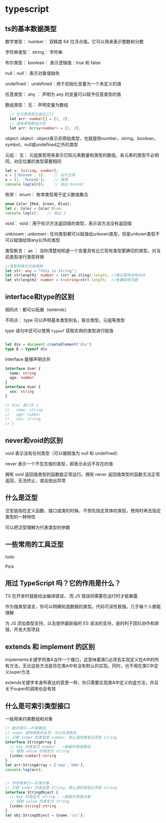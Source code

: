 # typescript

## ts的基本数据类型

数字类型： number： 双精度 64 位浮点值。它可以用来表示整数和分数

字符串类型： string： 字符串

布尔类型： boolean： 表示逻辑值：true 和 false

null：null： 表示对象值缺失

undefined： undefined：用于初始化变量为一个未定义的值

任意类型： any ： 声明为 any 的变量可以赋予任意类型的值

数组类型： 无： 声明变量为数组

```ts
  // 在元素类型后面加上[]
  let arr: number[] = [1, 2];
  // 或者使用数组泛型
  let arr: Array<number> = [1, 2];
```

object: object : object表示非原始类型，也就是除number，string，boolean，symbol，null或undefined之外的类型

元组： 无： 元组类型用来表示已知元素数量和类型的数组，各元素的类型不必相同，对应位置的类型需要相同

```ts
let x: [string, number];
x = ['Runoob', 1];    // 运行正常
x = [1, 'Runoob'];    // 报错
console.log(x[0]);    // 输出 Runoob
```

枚举： enum： 枚举类型用于定义数值集合

```ts
enum Color {Red, Green, Blue};
let c: Color = Color.Blue;
console.log(c);    // 输出 2
```

void： void：用于标识方法返回值的类型，表示该方法没有返回值

unknown : unknown : 任何类型都可以赋值给unkown类型，但是unkown类型不可以赋值给除any以外的类型

类型断言： as ： 当你清楚地知道一个变量具有比它现有类型更确切的类型，对当前类型进行类型转换

```ts
//类型转换方式有两种
let str: any = "this is string"；
let strlength1: number = (str as sting).length; //建议使用这种方式
let strlength2: number = (<string>str).length;  //有兼容性问题
```

## interface和type的区别

相同点：都可以拓展（extends）

不同点：
  type 可以声明基本类型别名，联合类型，元组等类型

  type 语句中还可以使用 `typeof` 获取实例的类型进行赋值

  ```ts

  let div = document.createElement('div')
  type B = typeof div

  ```

  interface 能够声明合并

  ```ts
  interface User {
    name: string
    age: number
  }
  interface User {
    sex: string
  }

  // User 接口为 {
  //   name: string
  //   age: number
  //   sex: string
  // }
  ```

## never和void的区别

  void 表示没有任何类型（可以被赋值为 null 和 undefined）

  never 表示一个不包含值的类型，即表示永远不存在的值

  拥有 void 返回值类型的函数能正常运行。拥有 never 返回值类型的函数无法正常返回，无法终止，或会抛出异常

## 什么是泛型

  泛型是指在定义函数、接口或类的时候，不预先指定具体的类型，使用时再去指定类型的一种特性

  可以把泛型理解为代表类型的参数

## 一些常用的工具泛型

todo

Pick

## 用过 TypeScript 吗？它的作用是什么？

  TS 在开发时就能给出编译错误， 而 JS 错误则需要在运行时才能暴露

  作为强类型语言，你可以明确知道数据的类型。代码可读性极强，几乎每个人都能理解

  为 JS 添加类型支持，以及提供最新版的 ES 语法的支持，是的利于团队协作和排错，开发大型项目

## extends 和 implement 的区别

implements关键字将类A当作一个接口，这意味着类C必须去实现定义在A中的所有方法，无论这些方法是否在类A中有没有默认的实现。同时，也不用在类C中定义super方法

extends关键字本身所表达的意思一样，你只需要实现类A中定义的虚方法，并且关于super的调用也会有效

## 什么是可索引类型接口

  一般用来约束数组和对象

  ```ts
  // 数字索引——约束数组
  // index 是随便取的名字，可以任意取名
  // 只要 index 的类型是 number，那么值的类型必须是 string
  interface StringArray {
    // key 的类型为 number ，一般都代表是数组
    // 限制 value 的类型为 string
    [index:number]:string
  }
  let arr:StringArray = ['aaa','bbb'];
  console.log(arr);


  // 字符串索引——约束对象
  // 只要 index 的类型是 string，那么值的类型必须是 string
  interface StringObject {
    // key 的类型为 string ，一般都代表是对象
    // 限制 value 的类型为 string
    [index:string]:string
  }
  let obj:StringObject = {name:'ccc'};
  ```

